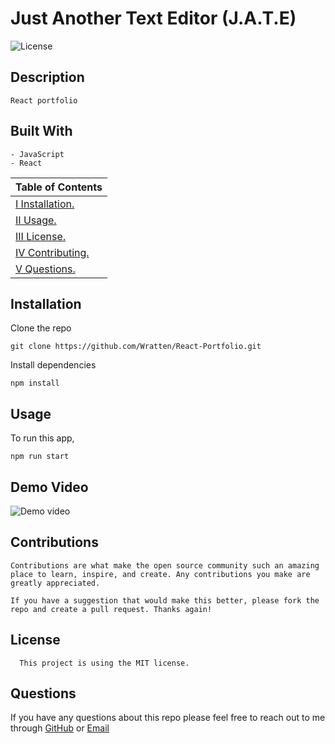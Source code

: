 # Just Another Text Editor (J.A.T.E)

![License](https://img.shields.io/badge/License-MIT-blue)

## Description

    React portfolio

## Built With

```
- JavaScript
- React
```

| Table of Contents                 |
| --------------------------------- |
| [I Installation.](#installation)  |
| [II Usage.](#usage)               |
| [III License.](#licenses)         |
| [IV Contributing.](#contributing) |
| [V Questions.](#questions)       |

## Installation

Clone the repo

    git clone https://github.com/Wratten/React-Portfolio.git

Install dependencies

    npm install

## Usage

To run this app,

    npm run start

## Demo Video

![Demo video](/assets/demo.gif)

## Contributions

    Contributions are what make the open source community such an amazing place to learn, inspire, and create. Any contributions you make are greatly appreciated.

    If you have a suggestion that would make this better, please fork the repo and create a pull request. Thanks again!


## License

      This project is using the MIT license.

## Questions

If you have any questions about this repo please feel free to reach out to me through [GitHub](https://github.com/Wratten) or [Email](mailto:daniel.wratten@gmail.com)
